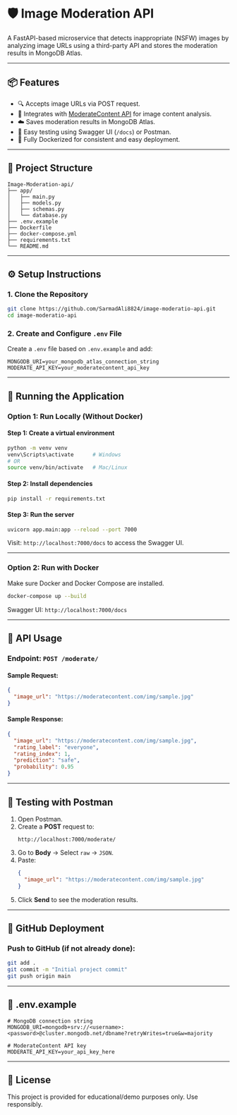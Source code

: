 
# 🛡️ Image Moderation API

A FastAPI-based microservice that detects inappropriate (NSFW) images by analyzing image URLs using a third-party API and stores the moderation results in MongoDB Atlas.

---

## 📦 Features

- 🔍 Accepts image URLs via POST request.
- 🧠 Integrates with [ModerateContent API](https://www.moderatecontent.com/) for image content analysis.
- ☁️ Saves moderation results in MongoDB Atlas.
- 🧪 Easy testing using Swagger UI (`/docs`) or Postman.
- 🐳 Fully Dockerized for consistent and easy deployment.

---

## 📁 Project Structure

```
Image-Moderation-api/
├── app/
│   ├── main.py
│   ├── models.py
│   ├── schemas.py
│   └── database.py
├── .env.example
├── Dockerfile
├── docker-compose.yml
├── requirements.txt
└── README.md
```

---

## ⚙️ Setup Instructions

### 1. Clone the Repository
```bash
git clone https://github.com/SarmadAli8824/image-moderatio-api.git
cd image-moderatio-api
```

### 2. Create and Configure `.env` File
Create a `.env` file based on `.env.example` and add:

```env
MONGODB_URI=your_mongodb_atlas_connection_string
MODERATE_API_KEY=your_moderatecontent_api_key
```

---

## 🚀 Running the Application

### Option 1: Run Locally (Without Docker)

#### Step 1: Create a virtual environment
```bash
python -m venv venv
venv\Scripts\activate      # Windows
# OR
source venv/bin/activate   # Mac/Linux
```

#### Step 2: Install dependencies
```bash
pip install -r requirements.txt
```

#### Step 3: Run the server
```bash
uvicorn app.main:app --reload --port 7000
```

Visit: `http://localhost:7000/docs` to access the Swagger UI.

---

### Option 2: Run with Docker

Make sure Docker and Docker Compose are installed.

```bash
docker-compose up --build
```

Swagger UI: `http://localhost:7000/docs`

---

## 🧪 API Usage

### Endpoint: `POST /moderate/`

#### Sample Request:
```json
{
  "image_url": "https://moderatecontent.com/img/sample.jpg"
}
```

#### Sample Response:
```json
{
  "image_url": "https://moderatecontent.com/img/sample.jpg",
  "rating_label": "everyone",
  "rating_index": 1,
  "prediction": "safe",
  "probability": 0.95
}
```

---

## 🧰 Testing with Postman

1. Open Postman.
2. Create a **POST** request to:
   ```
   http://localhost:7000/moderate/
   ```
3. Go to **Body** → Select `raw` → `JSON`.
4. Paste:
   ```json
   {
     "image_url": "https://moderatecontent.com/img/sample.jpg"
   }
   ```
5. Click **Send** to see the moderation results.

---

## 🐙 GitHub Deployment

### Push to GitHub (if not already done):

```bash
git add .
git commit -m "Initial project commit"
git push origin main
```

---

## 🧾 .env.example

```env
# MongoDB connection string
MONGODB_URI=mongodb+srv://<username>:<password>@cluster.mongodb.net/dbname?retryWrites=true&w=majority

# ModerateContent API key
MODERATE_API_KEY=your_api_key_here
```

---

## 📄 License

This project is provided for educational/demo purposes only. Use responsibly.
